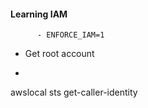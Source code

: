 #### Learning IAM
```text
      - ENFORCE_IAM=1
```

- Get root account
- ```shell
awslocal sts get-caller-identity
```